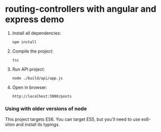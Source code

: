 # routing-controllers with angular and express demo

1. Install all dependencies:

    `npm install`
    
2. Compile the project:

    `tsc`

2. Run API project:

    `node ./build/api/app.js`
    
3. Open in browser:
 
    `http://localhost:3000/posts`

### Using with older versions of node

This project targets ES6. 
You can target ES5, but you'll need to use es6-shim and install its typings.